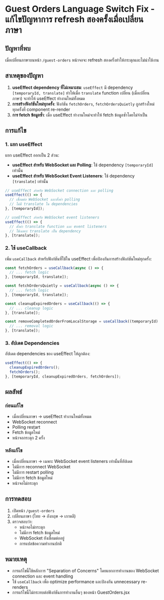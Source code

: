 # Guest Orders Language Switch Fix - แก้ไขปัญหาการ refresh สองครั้งเมื่อเปลี่ยนภาษา

## ปัญหาที่พบ
เมื่อเปลี่ยนภาษาบนหน้า `/guest-orders` หน้าจอจะ refresh สองครั้งทำให้กระตุกและไม่น่าใช้งาน

## สาเหตุของปัญหา
1. **useEffect dependency ที่ไม่เหมาะสม**: `useEffect` มี dependency `[temporaryId, translate]` ทำให้เมื่อ `translate` function เปลี่ยน (เมื่อเปลี่ยนภาษา) จะทำให้ useEffect ทำงานใหม่ทั้งหมด
2. **การสร้างฟังก์ชันใหม่ทุกครั้ง**: ฟังก์ชัน `fetchOrders`, `fetchOrdersQuietly` ถูกสร้างใหม่ทุกครั้งที่ component re-render
3. **การ fetch ข้อมูลซ้ำ**: เมื่อ useEffect ทำงานใหม่จะทำให้ fetch ข้อมูลซ้ำโดยไม่จำเป็น

## การแก้ไข

### 1. แยก useEffect
แยก useEffect ออกเป็น 2 ส่วน:
- **useEffect สำหรับ WebSocket และ Polling**: ใช้ dependency `[temporaryId]` เท่านั้น
- **useEffect สำหรับ WebSocket Event Listeners**: ใช้ dependency `[translate]` เท่านั้น

```javascript
// useEffect สำหรับ WebSocket connection และ polling
useEffect(() => {
  // เชื่อมต่อ WebSocket และตั้งค่า polling
  // ไม่มี translate ใน dependencies
}, [temporaryId]);

// useEffect สำหรับ WebSocket event listeners
useEffect(() => {
  // ตั้งค่า translate function และ event listeners
  // ใช้เฉพาะ translate เป็น dependency
}, [translate]);
```

### 2. ใช้ useCallback
เพิ่ม `useCallback` สำหรับฟังก์ชันที่ใช้ใน useEffect เพื่อป้องกันการสร้างฟังก์ชันใหม่ทุกครั้ง:

```javascript
const fetchOrders = useCallback(async () => {
  // ... fetch logic
}, [temporaryId, translate]);

const fetchOrdersQuietly = useCallback(async () => {
  // ... fetch logic
}, [temporaryId, translate]);

const cleanupExpiredOrders = useCallback(() => {
  // ... cleanup logic
}, [translate]);

const removeCompletedOrderFromLocalStorage = useCallback((temporaryId) => {
  // ... removal logic
}, [translate]);
```

### 3. อัปเดต Dependencies
อัปเดต dependencies ของ useEffect ให้ถูกต้อง:

```javascript
useEffect(() => {
  cleanupExpiredOrders();
  fetchOrders();
}, [temporaryId, cleanupExpiredOrders, fetchOrders]);
```

## ผลลัพธ์

### ก่อนแก้ไข
- เมื่อเปลี่ยนภาษา → useEffect ทำงานใหม่ทั้งหมด
- WebSocket reconnect
- Polling restart
- Fetch ข้อมูลใหม่
- หน้าจอกระตุก 2 ครั้ง

### หลังแก้ไข
- เมื่อเปลี่ยนภาษา → เฉพาะ WebSocket event listeners เท่านั้นที่อัปเดต
- ไม่มีการ reconnect WebSocket
- ไม่มีการ restart polling
- ไม่มีการ fetch ข้อมูลใหม่
- หน้าจอไม่กระตุก

## การทดสอบ

1. เปิดหน้า `/guest-orders`
2. เปลี่ยนภาษา (ไทย → อังกฤษ → เกาหลี)
3. ตรวจสอบว่า:
   - หน้าจอไม่กระตุก
   - ไม่มีการ fetch ข้อมูลใหม่
   - WebSocket ยังเชื่อมต่ออยู่
   - การแปลข้อความทำงานปกติ

## หมายเหตุ

- การแก้ไขนี้ใช้หลักการ "Separation of Concerns" โดยแยกการทำงานของ WebSocket connection และ event handling
- ใช้ `useCallback` เพื่อ optimize performance และป้องกัน unnecessary re-renders
- การแก้ไขนี้ไม่กระทบต่อฟังก์ชันการทำงานอื่นๆ ของหน้า GuestOrders.jsx 